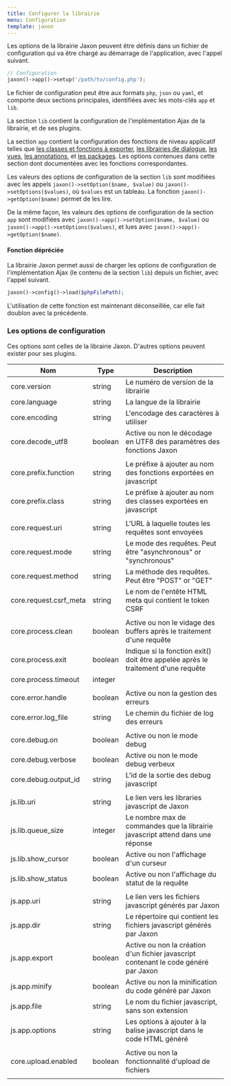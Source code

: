 ```yaml
---
title: Configurer la librairie
menu: Configuration
template: jaxon
---
```


Les options de la librairie Jaxon peuvent être définis dans un fichier de configuration qui va être chargé au démarrage de l'application, avec l'appel suivant.

```php
// Configuration
jaxon()->app()->setup('/path/to/config.php');
```

Le fichier de configuration peut être aux formats `php`, `json` ou `yaml`, et comporte deux sections principales, identifiées avec les mots-clés `app` et `lib`.

La section `lib` contient la configuration de l'implémentation Ajax de la librairie, et de ses plugins.

La section `app` contient la configuration des fonctions de niveau applicatif telles que [les classes et fonctions à exporter](../../registrations/namespaces.html), [les librairies de dialogue](../../features/dialogs.html), [les vues](../../features/views.html), [les annotations](../../features/annotations.html), et [les packages](../../features/packages.html).
Les options contenues dans cette section dont documentées avec les fonctions correspondantes.

Les valeurs des options de configuration de la section `lib` sont modifiées avec les appels `jaxon()->setOption($name, $value)` ou `jaxon()->setOptions($values)`, où `$values` est un tableau.
La fonction `jaxon()->getOption($name)` permet de les lire.

De la même façon, les valeurs des options de configuration de la section `app` sont modifiées avec `jaxon()->app()->setOption($name, $value)` ou `jaxon()->app()->setOptions($values)`, et lues avec `jaxon()->app()->getOption($name)`.

#### Fonction dépréciée

La librairie Jaxon permet aussi de charger les options de configuration de l'implémentation Ajax (le contenu de la section `lib`) depuis un fichier, avec l'appel suivant.

```php
jaxon()->config()->load($phpFilePath);
```

L'utilisation de cette fonction est maintenant déconseillée, car elle fait doublon avec la précédente.

### Les options de configuration

Ces options sont celles de la librairie Jaxon. D'autres options peuvent exister pour ses plugins.

| Nom | Type | Description |
|-----|------|-------------|
| core.version                  | string  | Le numéro de version de la librairie |
| core.language                 | string  | La langue de la librairie |
| core.encoding                 | string  | L'encodage des caractères à utiliser |
| core.decode_utf8              | boolean | Active ou non le décodage en UTF8 des paramètres des fonctions Jaxon |
| | | |
| core.prefix.function          | string  | Le préfixe à ajouter au nom des fonctions exportées en javascript |
| core.prefix.class             | string  | Le préfixe à ajouter au nom des classes exportées en javascript |
| | | |
| core.request.uri              | string  | L'URL à laquelle toutes les requêtes sont envoyées |
| core.request.mode             | string  | Le mode des requêtes. Peut être "asynchronous" or "synchronous" |
| core.request.method           | string  | La méthode des requêtes. Peut être "POST" or "GET" |
| core.request.csrf_meta        | string  | Le nom de l'entête HTML meta qui contient le token CSRF |
| | | |
| core.process.clean            | boolean | Active ou non le vidage des buffers après le traitement d'une requête |
| core.process.exit             | boolean | Indique si la fonction exit() doit être appelée après le traitement d'une requête |
| core.process.timeout          | integer |  |
| | | |
| core.error.handle             | boolean | Active ou non la gestion des erreurs |
| core.error.log_file           | string  | Le chemin du fichier de log des erreurs |
| | | |
| core.debug.on                 | boolean | Active ou non le mode debug |
| core.debug.verbose            | boolean | Active ou non le mode debug verbeux |
| core.debug.output_id          | string  | L'id de la sortie des debug javascript |
| | | |
| js.lib.uri                    | string  | Le lien vers les libraries javascript de Jaxon |
| js.lib.queue_size             | integer | Le nombre max de commandes que la librairie javascript attend dans une réponse |
| js.lib.show_cursor            | boolean | Active ou non l'affichage d'un curseur |
| js.lib.show_status            | boolean | Active ou non l'affichage du statut de la requête |
| | | |
| js.app.uri                    | string  | Le lien vers les fichiers javascript générés par Jaxon |
| js.app.dir                    | string  | Le répertoire qui contient les fichiers javascript générés par Jaxon |
| js.app.export                 | boolean | Active ou non la création d'un fichier javascript contenant le code généré par Jaxon |
| js.app.minify                 | boolean | Active ou non la minification du code généré par Jaxon |
| js.app.file                   | string  | Le nom du fichier javascript, sans son extension |
| js.app.options                | string  | Les options à ajouter à la balise javascript dans le code HTML généré |
| | | |
| core.upload.enabled           | boolean | Active ou non la fonctionnalité d'upload de fichiers |
| | | |

